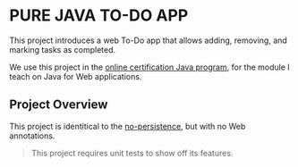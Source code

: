 # PURE JAVA TO-DO APP
This project introduces a web To-Do app that allows adding, removing, and marking tasks as completed. 

We use this project in the [online certification Java program](http://pos-graduacao-ead.cp.utfpr.edu.br/java/), for the module I teach on Java for Web applications.

## Project Overview
This project is identitical to the [no-persistence](https://github.com/gabrielcostasilva/java-todo/tree/no-persistence), but with no Web annotations.

> This project requires unit tests to show off its features.
